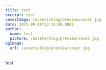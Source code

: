 ```yaml
---
title: test
excerpt: test
coverImage: /assets/blog/preview/cover.jpg
date: 2025-09-10T13:15:00.000Z
author:
  name: test
  picture: /assets/blog/preview/cover.jpg
ogImage:
  url: /assets/blog/preview/cover.jpg
---
```

test